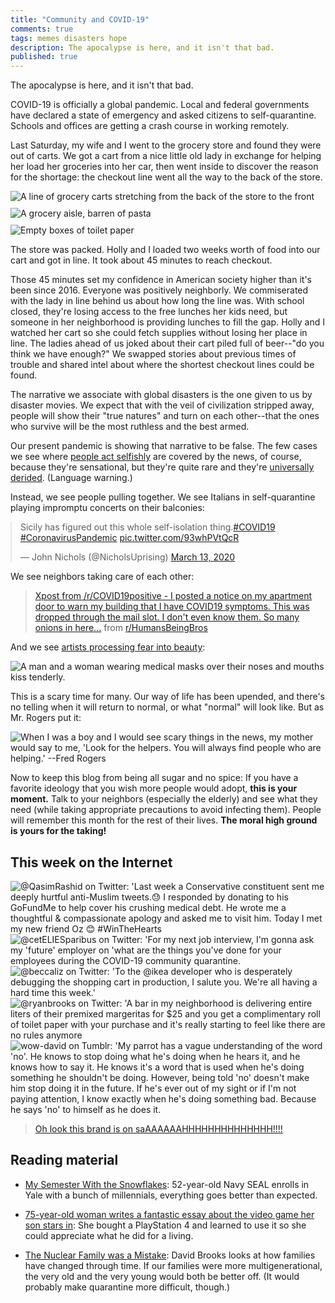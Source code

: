 ```yaml
---
title: "Community and COVID-19"
comments: true
tags: memes disasters hope
description: The apocalypse is here, and it isn't that bad.
published: true
---
```


The apocalypse is here, and it isn't that bad.

COVID-19 is officially a global pandemic. Local and federal governments have declared a state of emergency and asked citizens to self-quarantine. Schools and offices are getting a crash course in working remotely.

Last Saturday, my wife and I went to the grocery store and found they were out of carts. We got a cart from a nice little old lady in exchange for helping her load her groceries into her car, then went inside to discover the reason for the shortage: the checkout line went all the way to the back of the store.

<img class="photo" src="/blog/assets/2020-03-15/line.jpg" alt="A line of grocery carts stretching from the back of the store to the front" />
<img class="photo" src="/blog/assets/2020-03-15/left-shelf.jpg" alt="A grocery aisle, barren of pasta" />
<img class="photo" src="/blog/assets/2020-03-15/right-shelf.jpg" alt="Empty boxes of toilet paper" />

<style>
.photo {
	margin: 10px auto;
	display: block;
}
</style>

The store was packed. Holly and I loaded two weeks worth of food into our cart and got in line. It took about 45 minutes to reach checkout.

Those 45 minutes set my confidence in American society higher than it's been since 2016. Everyone was positively neighborly. We commiserated with the lady in line behind us about how long the line was. With school closed, they're losing access to the free lunches her kids need, but someone in her neighborhood is providing lunches to fill the gap. Holly and I watched her cart so she could fetch supplies without losing her place in line. The ladies ahead of us joked about their cart piled full of beer--"do you think we have enough?" We swapped stories about previous times of trouble and shared intel about where the shortest checkout lines could be found.

The narrative we associate with global disasters is the one given to us by disaster movies. We expect that with the veil of civilization stripped away, people will show their "true natures" and turn on each other--that the ones who survive will be the most ruthless and the best armed.

Our present pandemic is showing that narrative to be false. The few cases we see where [people act selfishly](https://nypost.com/2020/03/15/tennessee-stops-hoarding-bros-from-selling-almost-18k-bottles-of-hand-sanitizer/) are covered by the news, of course, because they're sensational, but they're quite rare and they're [universally derided](https://www.youtube.com/watch?v=mBrYDoe6HMk). (Language warning.) 

Instead, we see people pulling together. We see Italians in self-quarantine playing impromptu concerts on their balconies:

<blockquote class="twitter-tweet"><p lang="en" dir="ltr">Sicily has figured out this whole self-isolation thing.<a href="https://twitter.com/hashtag/COVID19?src=hash&amp;ref_src=twsrc%5Etfw">#COVID19</a> <a href="https://twitter.com/hashtag/CoronavirusPandemic?src=hash&amp;ref_src=twsrc%5Etfw">#CoronavirusPandemic</a> <a href="https://t.co/93whPVtQcR">pic.twitter.com/93whPVtQcR</a></p>&mdash; John Nichols (@NicholsUprising) <a href="https://twitter.com/NicholsUprising/status/1238545438476730369?ref_src=twsrc%5Etfw">March 13, 2020</a></blockquote> <script async src="https://platform.twitter.com/widgets.js" charset="utf-8"></script>

<style>
.twitter-tweet {
	margin: auto;
}
</style>

We see neighbors taking care of each other:

<blockquote class="reddit-card" data-card-created="1584836229"><a href="https://www.reddit.com/r/HumansBeingBros/comments/fk3336/xpost_from_rcovid19positive_i_posted_a_notice_on/">Xpost from /r/COVID19positive - I posted a notice on my apartment door to warn my building that I have COVID19 symptoms. This was dropped through the mail slot. I don't even know them. So many onions in here...</a> from <a href="http://www.reddit.com/r/HumansBeingBros">r/HumansBeingBros</a></blockquote>
<script async src="//embed.redditmedia.com/widgets/platform.js" charset="UTF-8"></script>

And we see [artists processing fear into beauty](https://www.theguardian.com/artanddesign/2020/mar/18/the-act-of-love-using-photography-to-spread-unity-during-a-pandemic):

<img class="photo" src="/blog/assets/2020-03-15/the-act-of-love.jpg" alt="A man and a woman wearing medical masks over their noses and mouths kiss tenderly." />

This is a scary time for many. Our way of life has been upended, and there's no telling when it will return to normal, or what "normal" will look like. But as Mr. Rogers put it:

<img class="photo" src="/blog/assets/2020-03-15/mr-rogers.jfif" alt="When I was a boy and I would see scary things in the news, my mother would say to me, 'Look for the helpers. You will always find people who are helping.' --Fred Rogers" />

Now to keep this blog from being all sugar and no spice: If you have a favorite ideology that you wish more people would adopt, **this is your moment.** Talk to your neighbors (especially the elderly) and see what they need (while taking appropriate precautions to avoid infecting them). People will remember this month for the rest of their lives. **The moral high ground is yours for the taking!**

## This week on the Internet

<img class="meme" src="https://i.redd.it/7fo003yj2ol41.jpg" alt="@QasimRashid on Twitter: 'Last week a Conservative constituent sent me deeply hurtful anti-Muslim tweets.😓 I responded by donating to his GoFundMe to help cover his crushing medical debt. He wrote me a thoughtful & compassionate apology and asked me to visit him. Today I met my new friend Oz 😊 #WinTheHearts" />

<img class="meme" src="https://i.redd.it/hsjtmb94hen41.jpg" alt="@cetELIESparibus on Twitter: 'For my next job interview, I'm gonna ask my 'future' employer on 'what are the things you've done for your employees during the COVID-19 community quarantine." />

<img class="meme" src="https://i.imgur.com/n7UPxDS.png" alt="@beccaliz on Twitter: 'To the @ikea developer who is desperately debugging the shopping cart in production, I salute you. We're all having a hard time this week.'" />

<img class="meme" src="https://i.redd.it/xbmppte4pjn41.jpg" alt="@ryanbrooks on Twitter: 'A bar in my neighborhood is delivering entire liters of their premixed margeritas for $25 and you get a complimentary roll of toilet paper with your purchase and it's really starting to feel like there are no rules anymore" />

<img class="meme" src="https://i.redd.it/kco675mv2rm41.jpg" alt="wow-david on Tumblr: 'My parrot has a vague understanding of the word 'no'. He knows to stop doing what he's doing when he hears it, and he knows how to say it. He knows it's a word that is used when he's doing something he shouldn't be doing. However, being told 'no' doesn't make him stop doing it in the future. If he's ever out of my sight or if I'm not paying attention, I know exactly when he's doing something bad. Because he says 'no' to himself as he does it." />

<div class="meme">
	<blockquote class="imgur-embed-pub" lang="en" data-id="GtfIceE" data-context="false"><a href="//imgur.com/GtfIceE">Oh look this brand is on saAAAAAAHHHHHHHHHHHHHH!!!!</a></blockquote><script async src="//s.imgur.com/min/embed.js" charset="utf-8"></script>
</div>

## Reading material

- [My Semester With the Snowflakes](https://gen.medium.com/my-semester-with-the-snowflakes-888285f0e662): 52-year-old Navy SEAL enrolls in Yale with a bunch of millennials, everything goes better than expected.

- [75-year-old woman writes a fantastic essay about the video game her son stars in](https://www.reddit.com/r/reddeadredemption/comments/f31bz4/at_75_my_mother_decided_to_play_through_red_dead/): She bought a PlayStation 4 and learned to use it so she could appreciate what he did for a living.

- [The Nuclear Family was a Mistake](https://www.theatlantic.com/magazine/archive/2020/03/the-nuclear-family-was-a-mistake/605536/): David Brooks looks at how families have changed through time. If our families were more multigenerational, the very old and the very young would both be better off. (It would probably make quarantine more difficult, though.)
